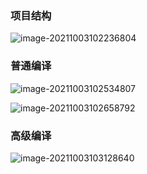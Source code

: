 
### 项目结构

![image-20211003102236804](https://aliyun-oss-lpj.oss-cn-qingdao.aliyuncs.com/images/by-picgo/image-20211003102236804.png)

### 普通编译

![image-20211003102534807](https://aliyun-oss-lpj.oss-cn-qingdao.aliyuncs.com/images/by-picgo/image-20211003102534807.png)

![image-20211003102658792](https://aliyun-oss-lpj.oss-cn-qingdao.aliyuncs.com/images/by-picgo/image-20211003102658792.png)

### 高级编译

![image-20211003103128640](https://aliyun-oss-lpj.oss-cn-qingdao.aliyuncs.com/images/by-picgo/image-20211003103128640.png)

